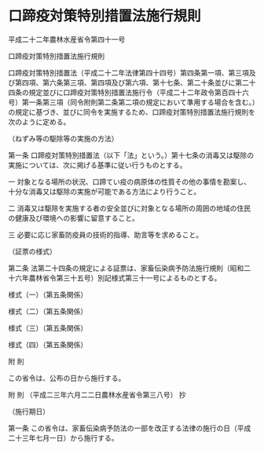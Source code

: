 # 口蹄疫対策特別措置法施行規則

平成二十二年農林水産省令第四十一号

口蹄疫対策特別措置法施行規則

口蹄疫対策特別措置法（平成二十二年法律第四十四号）第四条第一項、第三項及び第四項、第六条第三項、第四項及び第六項、第十七条、第二十条並びに第二十四条の規定並びに口蹄疫対策特別措置法施行令（平成二十二年政令第百四十六号）第一条第三項（同令附則第二条第二項の規定において準用する場合を含む。）の規定に基づき、並びに同令を実施するため、口蹄疫対策特別措置法施行規則を次のように定める。

（ねずみ等の駆除等の実施の方法）

第一条 口蹄疫対策特別措置法（以下「法」という。）第十七条の消毒又は駆除の実施については、次に掲げる基準に従い行うものとする。

一 対象となる場所の状況、口蹄てい疫の病原体の性質その他の事情を勘案し、十分な消毒又は駆除の実施が可能である方法により行うこと。

二 消毒又は駆除を実施する者の安全並びに対象となる場所の周囲の地域の住民の健康及び環境への影響に留意すること。

三 必要に応じ家畜防疫員の技術的指導、助言等を求めること。

（証票の様式）

第二条 法第二十四条の規定による証票は、家畜伝染病予防法施行規則（昭和二十六年農林省令第三十五号）別記様式第三十一号によるものとする。

様式（一）（第五条関係）

[](/./pict/H22F17001000041-001.pdf)

様式（二）（第五条関係）

[](/./pict/H22F17001000041-002.pdf)

様式（三）（第五条関係）

[](/./pict/H22F17001000041-003.pdf)

様式（四）（第五条関係）

[](/./pict/H22F17001000041-004.pdf)

附 則

この省令は、公布の日から施行する。

附 則 （平成二三年六月二二日農林水産省令第三八号） 抄

（施行期日）

第一条 この省令は、家畜伝染病予防法の一部を改正する法律の施行の日（平成二十三年七月一日）から施行する。
